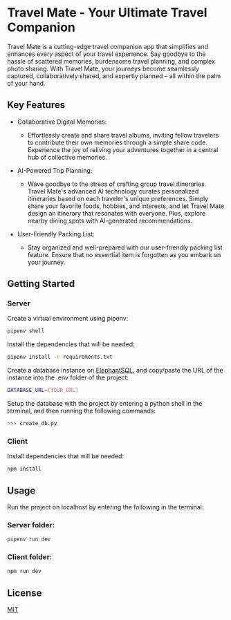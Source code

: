 # Travel Mate - Your Ultimate Travel Companion

Travel Mate is a cutting-edge travel companion app that simplifies and enhances every aspect of your travel experience. Say goodbye to the hassle of scattered memories, burdensome travel planning, and complex photo sharing. With Travel Mate, your journeys become seamlessly captured, collaboratively shared, and expertly planned – all within the palm of your hand.

## Key Features

- Collaborative Digital Memories: 
    * Effortlessly create and share travel albums, inviting fellow travelers to contribute their own memories through a simple share code. Experience the joy of reliving your adventures together in a central hub of collective memories.

- AI-Powered Trip Planning: 
    * Wave goodbye to the stress of crafting group travel itineraries. Travel Mate's advanced AI technology curates personalized itineraries based on each traveler's unique preferences. Simply share your favorite foods, hobbies, and interests, and let Travel Mate design an itinerary that resonates with everyone. Plus, explore nearby dining spots with AI-generated recommendations.

- User-Friendly Packing List: 
    * Stay organized and well-prepared with our user-friendly packing list feature. Ensure that no essential item is forgotten as you embark on your journey.

## Getting Started

### Server

Create a virtual environment using pipenv:

```bash
pipenv shell
```
Install the dependencies that will be needed:

```bash
pipenv install -r requirements.txt
```

Create a database instance on [ElephantSQL](https://www.elephantsql.com/), and copy/paste the URL of the instance into the .env folder of the project:

```bash
DATABASE_URL=[YOUR_URL]
```
Setup the database with the project by entering a python shell in the terminal, and then running the following commands:

```bash
>>> create_db.py
```

### Client

Install dependencies that will be needed:

```bash
npm install
```

## Usage

Run the project on localhost by entering the following in the terminal:

### Server folder:

```bash
pipenv run dev
```

### Client folder:

```bash
npm run dev
```

## License

[MIT](https://choosealicense.com/licenses/mit/)
